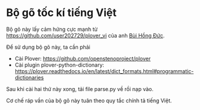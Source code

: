# Bộ gõ tốc kí tiếng Việt
Bộ gõ này lấy cảm hứng cực mạnh từ https://github.com/user202729/plover_vi của anh [Bùi Hồng Đức](https://vietnam.vnanet.vn/vietnamese/tin-tuc/bui-hong-duc-chang-trai-vang-voi-diem-so-tuyet-doi-tai-olympic-tin-hoc-quoc-te-244171.html).

Để sử dụng bộ gõ này, ta cần phải
* Cài Plover: https://github.com/openstenoproject/plover
* Cài plugin plover-python-dictionary: https://plover.readthedocs.io/en/latest/dict_formats.html#programmatic-dictionaries

Sau khi cài hai thứ này xong, tải file parse.py về rồi nạp vào.

Cơ chế ráp vần của bộ gõ này tuân theo quy tắc chính tả tiếng Việt.

